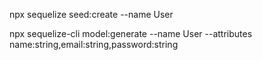 npx sequelize seed:create --name User

npx sequelize-cli model:generate --name User --attributes name:string,email:string,password:string